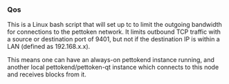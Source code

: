### Qos ###

This is a Linux bash script that will set up tc to limit the outgoing bandwidth for connections to the pettoken network. It limits outbound TCP traffic with a source or destination port of 9401, but not if the destination IP is within a LAN (defined as 192.168.x.x).

This means one can have an always-on pettokend instance running, and another local pettokend/pettoken-qt instance which connects to this node and receives blocks from it.
